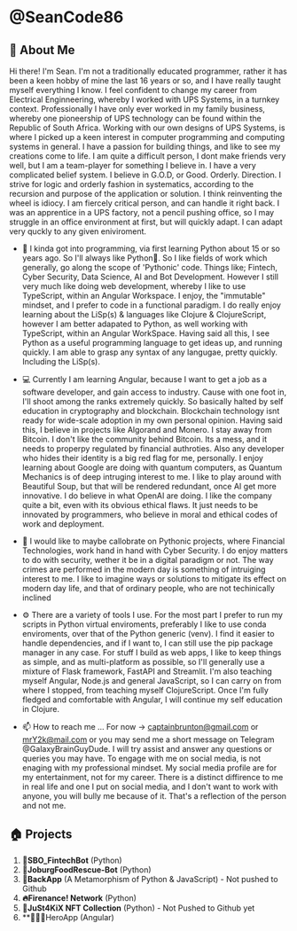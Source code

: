 # @SeanCode86

## 🚀 About Me

Hi there! I'm Sean. I'm not a traditionally educated programmer, rather it has been a keen hobby of mine the last
16 years or so, and I have really taught myself everything I know. I feel confident to change my career from Electrical Enginneering,
whereby I worked with UPS Systems, in a turnkey context. Professionally I have only ever worked in my family business, whereby one pioneership
of UPS technology can be found within the Republic of South Africa. Working with our own designs of UPS Systems, is where I picked up
a keen interest in computer programming and computing systems in general. I have a passion for building things, and like to see my creations 
come to life. I am quite a difficult person, I dont make friends very well, but I am a team-player for something I believe in. I have a very complicated belief system.
I believe in G.O.D, or Good. Orderly. Direction. I strive for logic and orderly fashion in systematics, according to the recursion and purpose of the application or solution. I think reinventing the wheel is idiocy. I am fiercely critical person, and can handle it right back. I was an apprentice in a UPS factory, not a pencil pushing office, so I may struggle in an office environment at first, but will quickly adapt. I can adapt very quckly to any given eniviroment.   

- 👀 I kinda got into programming, via first learning Python about 15 or so years ago. So I'll always like Python🐍. So I like fields of work which
     generally, go along the scope of 'Pythonic' code. Things like; Fintech, Cyber Security, Data Science, AI and Bot Development. However I still very much like 
     doing web development, whereby I like to use TypeScript, within an Angular Workspace. I enjoy, the "immutable" mindset, and I prefer to code in a
     functional paradigm. I do really enjoy learning about the LiSp(s) & languages like Clojure & ClojureScript, however I am better adapated to
     Python, as well working with TypeScript, within an Angular WorkSpace. Having said all this, I see Python as a useful programming language to 
     get ideas up, and running quickly. I am able to grasp any syntax of any langugae, pretty quickly. Including the LiSp(s).  
     
- 💻 Currently I am learning Angular, because I want to get a job as a software developer, and gain access to industry. Cause with one foot in, I'll shoot among the ranks extremely quickly. So basically halted by self education in cryptography and blockchain. Blockchain technology isnt ready for wide-scale adoption in my own personal opinion. Having said this, I believe in projects like Algorand and Monero. I stay away from Bitcoin. I don't like the community behind Bitcoin. Its a mess, and it needs to properpy regulated by financial authroties. Also any developer who hides their identity is a big red flag for me, personally. I enjoy learning about Google are doing with quantum computers, as Quantum Mechanics is of deep intruging interest to me. I like to play around with Beautiful Soup, but that will be rendered redundant, once AI get more innovative. I do believe in what OpenAI are doing. I like the company quite a bit, even with its obvious ethical flaws. It just needs to be innovated by programmers, who believe in moral and ethical codes of work and deployment.  
     
- 💞️ I would like to maybe callobrate on Pythonic projects, where Financial Technologies, work hand in hand with Cyber Security. I do enjoy matters to do
      with security, wether it be in a digital paradigm or not. The way crimes are performed in the modern day is something of intruiging interest to me. I 
      like to imagine ways or solutions to mitigate its effect on modern day life, and that of ordinary people, who are not techinically inclined 
      
- ⚙️ There are a variety of tools I use. For the most part I prefer to run my scripts in Python virtual enviroments, preferably I like to use conda enviroments,
      over that of the Python generic (venv). I find it easier to handle dependencies, and if I want to, I can still use the pip package manager in any case. 
      For stuff I build as web apps, I like to keep things as simple, and as multi-platform as possible, so I'll generally use a mixture of Flask framework, 
      FastAPI and Streamlit. I'm also teaching myself Angular, Node.js and general JavaScript, so I can carry on from where I stopped, from teaching myself  ClojureScript. Once I'm fully fledged and comfortable with Angular, I will continue my self education in Clojure. 
     
- 📫 How to reach me ... For now -> captainbrunton@gmail.com or mrY2k@mail.com or you may send me a short message on Telegram @GalaxyBrainGuyDude. I will 
      try assist and answer any questions or queries you may have. To engage with me on social media, is not enaging with my professional mindset. My social media profile are for my entertainment, not for my career. There is a distinct diffirence to me in real life and one I put on social media, and I don't want to work with anyone, you will bully me because of it. That's a reflection of the person and not me.  

## 🏠 Projects

1. **🤖SBO_FintechBot**          (Python)
2. **🤖JoburgFoodRescue-Bot**    (Python)
3. **🔋BackApp**    (A Metamorphism of Python & JavaScript) - Not pushed to Github
4. **🔥Firenance! Network**               (Python)
5. **🎨JuSt4KiX NFT Collection** (Python) - Not Pushed to Github yet
6. **🦸🏻‍♂️HeroApp (Angular)

<!---
SeanCode86/SeanCode86 is a ✨ special ✨ repository because its `README.md` (this file) appears on your GitHub profile.
You can click the Preview link to take a look at your changes.
--->
